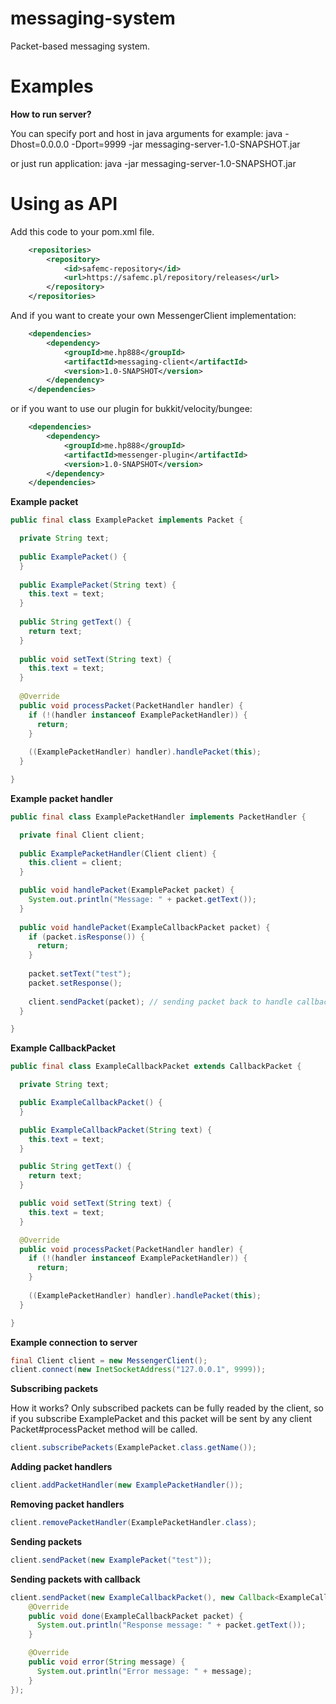 # messaging-system

Packet-based messaging system.

# Examples

**How to run server?**

You can specify port and host in java arguments for example:
java -Dhost=0.0.0.0 -Dport=9999 -jar messaging-server-1.0-SNAPSHOT.jar

or just run application:
java -jar messaging-server-1.0-SNAPSHOT.jar

# Using as API

Add this code to your pom.xml file.

```xml
    <repositories>
        <repository>
            <id>safemc-repository</id>
            <url>https://safemc.pl/repository/releases</url>
        </repository>
    </repositories>
```

And if you want to create your own MessengerClient implementation:

```xml
    <dependencies>
        <dependency>
            <groupId>me.hp888</groupId>
            <artifactId>messaging-client</artifactId>
            <version>1.0-SNAPSHOT</version>
        </dependency>
    </dependencies>
```

or if you want to use our plugin for bukkit/velocity/bungee:

```xml
    <dependencies>
        <dependency>
            <groupId>me.hp888</groupId>
            <artifactId>messenger-plugin</artifactId>
            <version>1.0-SNAPSHOT</version>
        </dependency>
    </dependencies>
```

**Example packet**

```java
public final class ExamplePacket implements Packet {

  private String text;
  
  public ExamplePacket() {
  }
  
  public ExamplePacket(String text) {
    this.text = text;
  }
  
  public String getText() {
    return text;
  }
 
  public void setText(String text) {
    this.text = text;
  }
  
  @Override
  public void processPacket(PacketHandler handler) {
    if (!(handler instanceof ExamplePacketHandler)) {
      return;
    }
    
    ((ExamplePacketHandler) handler).handlePacket(this);
  }

}
```

**Example packet handler**

```java
public final class ExamplePacketHandler implements PacketHandler {

  private final Client client;
  
  public ExamplePacketHandler(Client client) {
    this.client = client;
  }

  public void handlePacket(ExamplePacket packet) {
    System.out.println("Message: " + packet.getText());
  }
  
  public void handlePacket(ExampleCallbackPacket packet) {
    if (packet.isResponse()) {
      return;
    }
    
    packet.setText("test");
    packet.setResponse();
    
    client.sendPacket(packet); // sending packet back to handle callback
  }

}
```

**Example CallbackPacket**

```java
public final class ExampleCallbackPacket extends CallbackPacket {

  private String text;

  public ExampleCallbackPacket() {
  }

  public ExampleCallbackPacket(String text) {
    this.text = text;
  }

  public String getText() {
    return text;
  }

  public void setText(String text) {
    this.text = text;
  }

  @Override
  public void processPacket(PacketHandler handler) {
    if (!(handler instanceof ExamplePacketHandler)) {
      return;
    }
    
    ((ExamplePacketHandler) handler).handlePacket(this);
  }

}
```

**Example connection to server**

```java
final Client client = new MessengerClient();
client.connect(new InetSocketAddress("127.0.0.1", 9999));
```

**Subscribing packets**

How it works?
Only subscribed packets can be fully readed by the client, so if you subscribe ExamplePacket and this packet will be sent by any client Packet#processPacket method will be called.

```java
client.subscribePackets(ExamplePacket.class.getName());
```

**Adding packet handlers**

```java
client.addPacketHandler(new ExamplePacketHandler());
```

**Removing packet handlers**

```java
client.removePacketHandler(ExamplePacketHandler.class);
```

**Sending packets**

```java
client.sendPacket(new ExamplePacket("test"));
```

**Sending packets with callback**
```java
client.sendPacket(new ExampleCallbackPacket(), new Callback<ExampleCallbackPacket>() {
    @Override
    public void done(ExampleCallbackPacket packet) {
      System.out.println("Response message: " + packet.getText());
    }

    @Override
    public void error(String message) {
      System.out.println("Error message: " + message);
    }
});
```
